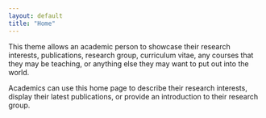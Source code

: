 ```yaml
---
layout: default
title: "Home"
---
```


This theme allows an academic person to showcase their research interests, publications, research group, curriculum vitae, any courses that they may be teaching, or anything else they may want to put out into the world.

Academics can use this home page to describe their research interests, display their latest publications, or provide an introduction to their research group.
